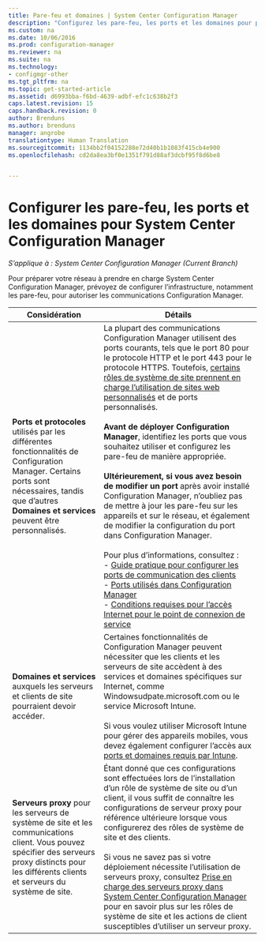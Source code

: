 ```yaml
---
title: Pare-feu et domaines | System Center Configuration Manager
description: "Configurez les pare-feu, les ports et les domaines pour préparer votre infrastructure pour les communications System Center Configuration Manager."
ms.custom: na
ms.date: 10/06/2016
ms.prod: configuration-manager
ms.reviewer: na
ms.suite: na
ms.technology:
- configmgr-other
ms.tgt_pltfrm: na
ms.topic: get-started-article
ms.assetid: d6993bba-f6bd-4639-adbf-efc1c638b2f3
caps.latest.revision: 15
caps.handback.revision: 0
author: Brenduns
ms.author: brenduns
manager: angrobe
translationtype: Human Translation
ms.sourcegitcommit: 1134bb2f04152288e72d40b1b1083f415cb4e900
ms.openlocfilehash: cd2da8ea3bf0e1351f791d88af3dcbf95f8d6be8


---
```

# <a name="configure-firewalls-ports-and-domains-for-system-center-configuration-manager"></a>Configurer les pare-feu, les ports et les domaines pour System Center Configuration Manager

*S’applique à : System Center Configuration Manager (Current Branch)*

Pour préparer votre réseau à prendre en charge System Center Configuration Manager, prévoyez de configurer l’infrastructure, notamment les pare-feu, pour autoriser les communications Configuration Manager.  

|Considération|Détails|  
|-------------------|-------------|  
|**Ports et protocoles** utilisés par les différentes fonctionnalités de Configuration Manager. Certains ports sont nécessaires, tandis que d’autres **Domaines et services** peuvent être personnalisés.|La plupart des communications Configuration Manager utilisent des ports courants, tels que le port 80 pour le protocole HTTP et le port 443 pour le protocole HTTPS. Toutefois, [certains rôles de système de site prennent en charge l’utilisation de sites web personnalisés](/sccm/core/plan-design/network/websites-for-site-system-servers) et de ports personnalisés.<br /><br /> **Avant de déployer Configuration Manager**, identifiez les ports que vous souhaitez utiliser et configurez les pare-feu de manière appropriée.<br /><br /> **Ultérieurement, si vous avez besoin de modifier un port** après avoir installé Configuration Manager, n’oubliez pas de mettre à jour les pare-feu sur les appareils et sur le réseau, et également de modifier la configuration du port dans Configuration Manager.<br /><br /> Pour plus d’informations, consultez : </br>- [Guide pratique pour configurer les ports de communication des clients](../../../core/clients/deploy/configure-client-communication-ports.md) </br>- [Ports utilisés dans Configuration Manager](../../../core/plan-design/hierarchy/ports.md) </br>- [Conditions requises pour l’accès Internet pour le point de connexion de service](/sccm/core/servers/deploy/configure/about-the-service-connection-point#bkmk_urls)|  
|**Domaines et services** auxquels les serveurs et clients de site pourraient devoir accéder.|Certaines fonctionnalités de Configuration Manager peuvent nécessiter que les clients et les serveurs de site accèdent à des services et domaines spécifiques sur Internet, comme Windowsudpate.microsoft.com ou le service Microsoft Intune.<br /><br /> Si vous voulez utiliser Microsoft Intune pour gérer des appareils mobiles, vous devez également configurer l’accès aux [ports et domaines requis par Intune](https://docs.microsoft.com/en-us/intune/get-started/network-infrastructure-requirements-for-microsoft-intune).|  
|**Serveurs proxy** pour les serveurs de système de site et les communications client. Vous pouvez spécifier des serveurs proxy distincts pour les différents clients et serveurs du système de site.|Étant donné que ces configurations sont effectuées lors de l’installation d’un rôle de système de site ou d’un client, il vous suffit de connaître les configurations de serveur proxy pour référence ultérieure lorsque vous configurerez des rôles de système de site et des clients.<br /><br /> Si vous ne savez pas si votre déploiement nécessite l’utilisation de serveurs proxy, consultez [Prise en charge des serveurs proxy dans System Center Configuration Manager](../../../core/plan-design/network/proxy-server-support.md) pour en savoir plus sur les rôles de système de site et les actions de client susceptibles d’utiliser un serveur proxy.|  



<!--HONumber=Nov16_HO1-->


